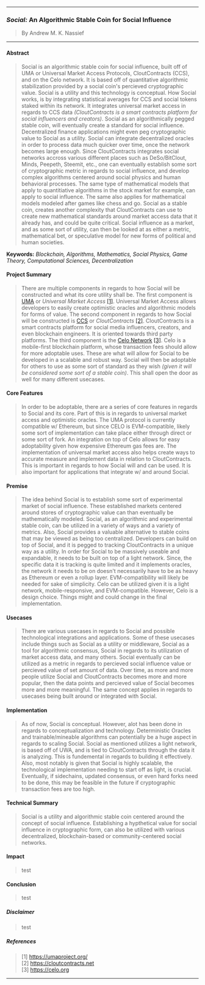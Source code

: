 ___
### *Social:* An Algorithmic Stable Coin for Social Influence
> By Andrew M. K. Nassief
___

#### Abstract
> Social is an algorithmic stable coin for social influence, built off of UMA or Universal Market Access Protocols, CloutContracts (CCS), and on the Celo network. It is based off of quantitative algorithmic stabilization provided by a social coin's percieved cryptographic value. Social is a utility and this technology is conceptual. How Social works, is by integrating statistical averages for CCS and social tokens staked within its network. It integrates universal market access in regards to CCS data *(CloutContracts is a smart contracts platform for social influencers and creators)*. Social as an algorithmically pegged stable coin, will eventually create a standard for social influence. Decentralized finance applications might even peg cryptographic value to Social as a utility. Social can integrate decentralized oracles in order to process data much quicker over time, once the network becomes large enough. Since CloutContracts integrates social networks accross various different places such as DeSo/BitClout, Minds, Peepeth, Steemit, etc., one can eventually establish some sort of cryptographic metric in regards to social influence, and develop complex algorithms centered around social physics and human behavioral processes. The same type of mathematical models that apply to quantitiative algorithms in the stock market for example, can apply to social influence. The same also applies for mathematical models modeled after games like chess and go. Social as a stable coin, creates another complexity that CloutContracts can use to create new mathematical standards around market access data that it already has, and could be quite critical. Social influence as a market, and as some sort of utility, can then be looked at as either a metric, mathematical bet, or speculative model for new forms of political and human societies.

**Keywords:** *Blockchain, Algorithms, Mathematics, Social Physics, Game Theory, Computational Sciences, Decentralization*

#### Project Summary
> There are multiple components in regards to how Social will be constructed and what its core utility shall be. The first component is [UMA](https://umaproject.org/) or *Universal Market Access* [[1]](https://umaproject.org/). Universal Market Access allows developers to easily create optimistic oracles and algorithmic models for forms of value. The second component in regards to how Social will be constructed is [CCS](https://cloutcontracts.net) or *CloutContracts* [[2]](https://cloutcontracts.net). CloutContracts is a smart contracts platform for social media influencers, creators, and even blockchain engineers. It is oriented towards third party platforms. The third component is the [Celo Network](https://celo.org/) [[3]](https://celo.org/). Celo is a mobile-first blockchain platform, whose transaction fees should allow for more adoptable uses. These are what will allow for Social to be developed in a scalable and robust way. Social will then be adoptable for others to use as some sort of standard as they wish *(given it will be considered some sort of a stable coin)*. This shall open the door as well for many different usecases.

#### Core Features
> In order to be adoptable, there are a series of core features in regards to Social and its core. Part of this is in regards to universal market access and optimistic oracles. The UMA protocol is currently compatible w/ Ethereum, but since CELO is EVM-compatible, likely some sort of implementation can take place either through direct or some sort of fork. An integration on top of Celo allows for easy adoptability given how expensive Ethereum gas fees are. The implementation of universal market access also helps create ways to accurate measure and implement data in relation to CloutContracts. This is important in regards to how Social will and can be used. It is also important for applications that integrate w/ and around Social.

#### Premise
> The idea behind Social is to establish some sort of experimental market of social influence. These established markets centered around stores of cryptographic value can than eventually be mathematically modeled. Social, as an algorithmic and experimental stable coin, can be utilized in a variety of ways and a variety of metrics. Also, Social provides a valuable alternative to stable coins that may be viewed as being too centralized. Developers can build on top of Social, and it is pegged to tracking CloutContracts in a unique way as a utility. In order for Social to be massively useable and expandable, it needs to be built on top of a light network. Since, the specific data it is tracking is quite limited and it implements oracles, the network it needs to be on doesn't necessarily have to be as heavy as Ethereum or even a rollup layer. EVM-compatibility will likely be needed for sake of simplicity. Celo can be utilized given it is a light network, mobile-responsive, and EVM-compatible. However, Celo is a design choice. Things might and could change in the final implementation.

#### Usecases
> There are various usecases in regards to Social and possible technological integrations and applications. Some of these usecases include things such as Social as a utility or middleware, Social as a tool for algorithmic consensus, Social in regards to its utilization of market access data, and many others. Social eventually can be utilized as a metric in regards to percieved social influence value or percieved value of set amount of data. Over time, as more and more people utilize Social and CloutContracts becomes more and more popular, then the data points and percieved value of Social becomes more and more meaningful. The same concept applies in regards to usecases being built around or integrated with Social.

#### Implementation
> As of now, Social is conceptual. However, alot has been done in regards to conceptualization and technology. Deterministic Oracles and trainable/mineable algorithms can potentially be a huge aspect in regards to scaling Social. Social as mentioned utilizes a light network, is based off of UWA, and is tied to CloutContracts through the data it is analyzing. This is fundemental in regards to building it effectively. Also, most notably is given that Social is highly scalable, the technological implementation needing to start off as light, is crucial. Eventually, if sidechains, updated consensus, or even hard forks need to be done, this may be feasible in the future if cryptographic transaction fees are too high.

#### Technical Summary
> Social is a utility and algorithmic stable coin centered around the concept of social influence. Establishing a hypthetical value for social influence in cryptographic form, can also be utilized with various decentralized, blockchain-based or community-centered social networks. 

#### Impact
> test

#### Conclusion
> test

##### Disclaimer
> test

##### References
> [1] https://umaproject.org/ \
> [2] https://cloutcontracts.net \
> [3] https://celo.org

___
